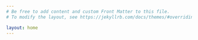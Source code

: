 ```yaml
---
# Be free to add content and custom Front Matter to this file.
# To modify the layout, see https://jekyllrb.com/docs/themes/#overriding-theme-defaults

layout: home
---
```

